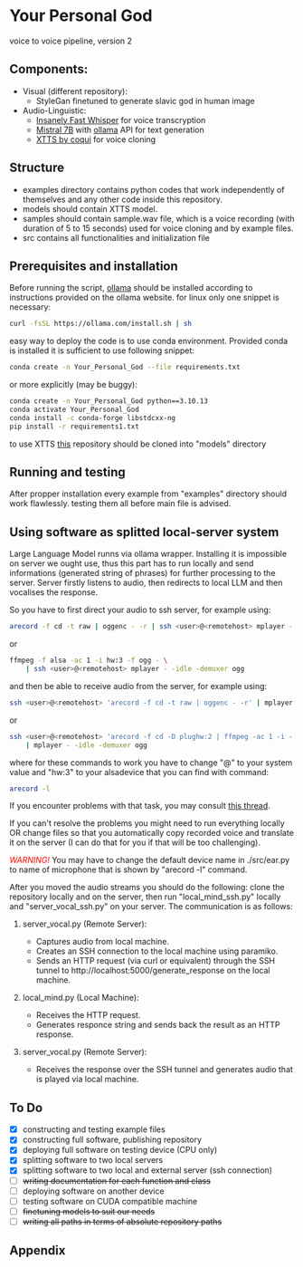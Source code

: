 # Your Personal God
  voice to voice pipeline, version 2

## Components:

- Visual (different repository):
    - StyleGan finetuned to generate slavic god in human image
- Audio-Linguistic:
    - [Insanely Fast Whisper](https://github.com/Vaibhavs10/insanely-fast-whisper) for voice transcryption
    - [Mistral 7B](https://mistral.ai) with [ollama](https://ollama.com) API for text generation
    - [XTTS by coqui](https://coqui.ai/blog/tts/open_xtts) for voice cloning

## Structure

- examples directory contains python codes that work independently of themselves and any other code inside this repository.
- models should contain XTTS model.
- samples should contain sample.wav file, which is a voice recording (with duration of 5 to 15 seconds) used for voice cloning and by example files.
- src contains all functionalities and initialization file

## Prerequisites and installation

Before running the script, [ollama](https://ollama.com) should be installed according to instructions provided on the ollama website. for linux only one snippet is necessary:

```bash
curl -fsSL https://ollama.com/install.sh | sh
```

easy way to deploy the code is to use conda environment. Provided conda is installed it is sufficient to use following snippet:

```bash
conda create -n Your_Personal_God --file requirements.txt
```

or more explicitly (may be buggy):

```bash
conda create -n Your_Personal_God python==3.10.13
conda activate Your_Personal_God
conda install -c conda-forge libstdcxx-ng
pip install -r requirements1.txt
```

to use XTTS [this](https://huggingface.co/coqui/XTTS-v2/tree/main) repository should be cloned into "models" directory

## Running and testing

After propper installation every example from "examples" directory should work flawlessly. testing them all before main file is advised.

## Using software as splitted local-server system

Large Language Model runns via ollama wrapper. Installing it is impossible on server we ought use, thus this part has to run locally and send informations (generated string of phrases) for further processing to the server. Server firstly listens to audio, then redirects to local LLM and then vocalises the response. 

So you have to first direct your audio to ssh server, for example using:
```bash
arecord -f cd -t raw | oggenc - -r | ssh <user>@<remotehost> mplayer -
```
or
```bash
ffmpeg -f alsa -ac 1 -i hw:3 -f ogg - \
    | ssh <user>@<remotehost> mplayer - -idle -demuxer ogg
```
and then be able to receive audio from the server, for example using:
```bash
ssh <user>@<remotehost> 'arecord -f cd -t raw | oggenc - -r' | mplayer -
```
or
```bash
ssh <user>@<remotehost> 'arecord -f cd -D plughw:2 | ffmpeg -ac 1 -i - -f ogg -' \
    | mplayer - -idle -demuxer ogg
```
where for these commands to work you have to change "<user>@<remotehost>" to your system value and "hw:3" to your alsadevice that you can find with command:
```bash
arecord -l
```
If you encounter problems with that task, you may consult [this thread](https://unix.stackexchange.com/questions/116919/redirect-sound-microphone-via-ssh-how-to-telephone-via-ssh).

If you can't resolve the problems you might need to run everything locally OR change files so that you automatically copy recorded voice and translate it on the server (I can do that for you if that will be too challenging).

<span style="color:red"> *WARNING!* </span> You may have to change the default device name in ./src/ear.py to name of microphone that is shown by "arecord -l" command. 

After you moved the audio streams you should do the following: clone the repository locally and on the server, then run "local_mind_ssh.py" locally and "server_vocal_ssh.py" on your server. The communication is as follows:

1. server_vocal.py (Remote Server):
    - Captures audio from local machine.
    - Creates an SSH connection to the local machine using paramiko.
    - Sends an HTTP request (via curl or equivalent) through the SSH tunnel to http://localhost:5000/generate_response on the local machine.

2. local_mind.py (Local Machine):
    - Receives the HTTP request.
    - Generates responce string and sends back the result as an HTTP response.

3. server_vocal.py (Remote Server):
    - Receives the response over the SSH tunnel and generates audio that is played via local machine.


## To Do

- [x] constructing and testing example files
- [x] constructing full software, publishing repository
- [X] deploying full software on testing device (CPU only)
- [X] splitting software to two local servers
- [X] splitting software to two local and external server (ssh connection)
- [ ] ~~writing documentation for each function and class~~
- [ ] deploying software on another device
- [ ] testing software on CUDA compatible machine
- [ ] ~~finetuning models to suit our needs~~
- [ ] ~~writing all paths in terms of absolute repository paths~~

## Appendix




